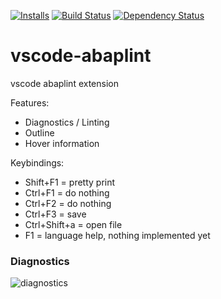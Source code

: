 [![Installs](https://vsmarketplacebadge.apphb.com/installs/larshp.vscode-abaplint.svg)](https://marketplace.visualstudio.com/items?itemName=larshp.vscode-abaplint)
[![Build Status](https://travis-ci.com/abaplint/vscode-abaplint.svg?branch=master)](https://travis-ci.com/abaplint/vscode-abaplint)
[![Dependency Status](https://david-dm.org/abaplint/vscode-abaplint.svg)](https://david-dm.org/abaplint/vscode-abaplint)

# vscode-abaplint
vscode abaplint extension

Features:
* Diagnostics / Linting
* Outline
* Hover information

Keybindings:
* Shift+F1 = pretty print
* Ctrl+F1 = do nothing
* Ctrl+F2 = do nothing
* Ctrl+F3 = save
* Ctrl+Shift+a = open file
* F1 = language help, nothing implemented yet

### Diagnostics
![diagnostics](https://raw.githubusercontent.com/abaplint/vscode-abaplint/master/img/screenshot_20190907.png)
